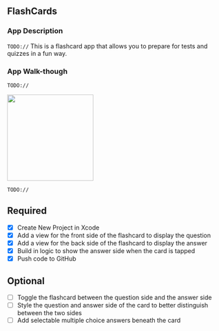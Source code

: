 ## FlashCards

### App Description
`TODO://` This is a flashcard app that allows you to prepare for tests and quizzes in a fun way.

### App Walk-though
`TODO://`

<img src="http://g.recordit.co/iqIqbZMVpN.gif" width=200><br>

`TODO://` 

## Required
- [x] Create New Project in Xcode
- [x] Add a view for the front side of the flashcard to display the question
- [x] Add a view for the back side of the flashcard to display the answer
- [x] Build in logic to show the answer side when the card is tapped
- [x] Push code to GitHub
## Optional
- [ ] Toggle the flashcard between the question side and the answer side
- [ ] Style the question and answer side of the card to better distinguish between the two sides
- [ ] Add selectable multiple choice answers beneath the card

